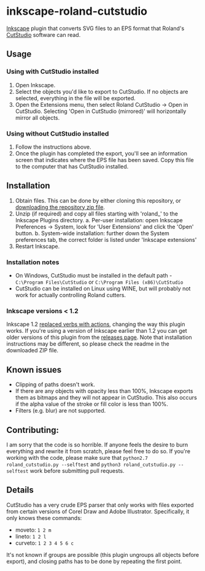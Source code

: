 # inkscape-roland-cutstudio

[Inkscape][] plugin that converts SVG files to an EPS format that Roland's [CutStudio][] software can read.

[Inkscape]: https://www.inkscape.org/
[CutStudio]: https://www.rolanddga.com/products/software/roland-cutstudio-software

## Usage

### Using with CutStudio installed

1. Open Inkscape.
2. Select the objects you'd like to export to CutStudio. If no objects are selected, everything in the file will be exported.
3. Open the Extensions menu, then select Roland CutStudio -> Open in CutStudio. Selecting 'Open in CutStudio (mirrored)' will horizontally mirror all objects.

### Using without CutStudio installed

1. Follow the instructions above.
2. Once the plugin has completed the export, you'll see an information screen that indicates where the EPS file has been saved. Copy this file to the computer that has CutStudio installed.

## Installation

1. Obtain files. This can be done by either cloning this repository, or [downloading the repository zip file][zip].
2. Unzip (if required) and copy all files starting with 'roland\_' to the Inkscape Plugins directory.
    a. Per-user installation: open Inkscape Preferences -> System, look for 'User Extensions' and click the 'Open' button.
    b. System-wide installation: further down the System preferences tab, the correct folder is listed under 'Inkscape extensions'
3. Restart Inkscape.

[zip]: https://github.com/mgmax/inkscape-roland-cutstudio/archive/refs/heads/master.zip

### Installation notes

- On Windows, CutStudio must be installed in the default path - `C:\Program Files\CutStudio` or `C:\Program Files (x86)\CutStudio`
- CutStudio can be installed on Linux using WINE, but will probably not work for actually controlling Roland cutters.

### Inkscape versions < 1.2

Inkscape 1.2 [replaced verbs with actions][1.2notes], changing the way this plugin works. If you're using a version of Inkscape earlier than 1.2 you can get older versions of this plugin from the [releases page][releases]. Note that installation instructions may be different, so please check the readme in the downloaded ZIP file.

[1.2notes]: https://wiki.inkscape.org/wiki/index.php/Release_notes/1.2#Command_line
[releases]: https://github.com/mgmax/inkscape-roland-cutstudio/releases

## Known issues

- Clipping of paths doesn't work.
- If there are any objects with opacity less than 100%, Inkscape exports them as bitmaps and they will not appear in CutStudio. This also occurs if the alpha value of the stroke or fill color is less than 100%.
- Filters (e.g. blur) are not supported.

## Contributing:

I am sorry that the code is so horrible. If anyone feels the desire to burn everything and rewrite it from scratch, please feel free to do so. If you're working with the code, please make sure that `python2.7 roland_cutstudio.py --selftest` and `python3 roland_cutstudio.py --selftest` work before submitting pull requests.

## Details

CutStudio has a very crude EPS parser that only works with files exported from certain versions of Corel Draw and Adobe Illustrator. Specifically, it only knows these commands:

- moveto: `1 2 m`
- lineto: `1 2 l`
- curveto: `1 2 3 4 5 6 c`

It's not known if groups are possible (this plugin ungroups all objects before export), and closing paths has to be done by repeating the first point.